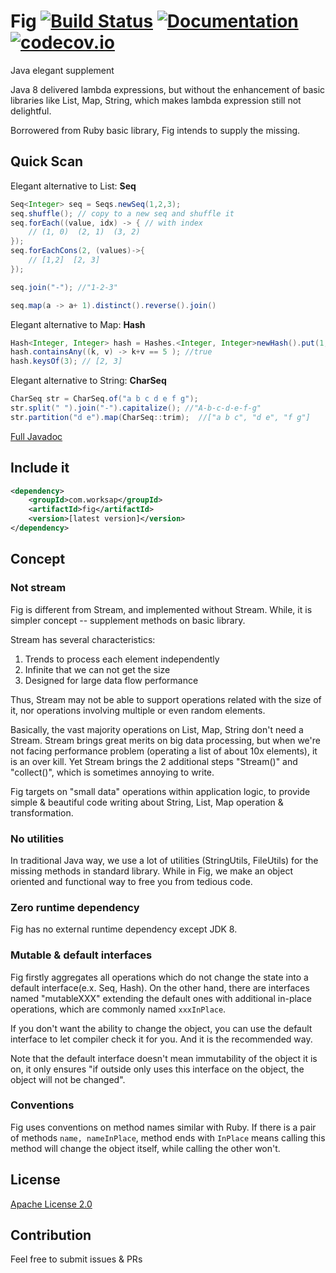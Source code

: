 # Fig [![Build Status](https://travis-ci.org/wapatesh/fig.svg?branch=master)](https://travis-ci.org/wapatesh/fig) [![Documentation](https://readthedocs.org/projects/svg-pottery/badge/?version=latest)](http://www.javadoc.io/doc/com.worksap/fig) [![codecov.io](http://codecov.io/github/wapatesh/fig/coverage.svg?branch=master)](http://codecov.io/github/wapatesh/fig?branch=master)

Java elegant supplement

Java 8 delivered lambda expressions, but without the enhancement of basic libraries like List, Map, String, which makes
lambda expression still not delightful.

Borrowered from Ruby basic library, Fig intends to supply the missing.

## Quick Scan

Elegant alternative to List: **Seq**
```java
Seq<Integer> seq = Seqs.newSeq(1,2,3);
seq.shuffle(); // copy to a new seq and shuffle it
seq.forEach((value, idx) -> { // with index
    // (1, 0)  (2, 1)  (3, 2)
});
seq.forEachCons(2, (values)->{
    // [1,2]  [2, 3]
});

seq.join("-"); //"1-2-3"

seq.map(a -> a+ 1).distinct().reverse().join()
```

Elegant alternative to Map: **Hash**
```java
Hash<Integer, Integer> hash = Hashes.<Integer, Integer>newHash().put(1, 2).put(2, 3).put(3, 3);
hash.containsAny((k, v) -> k+v == 5 ); //true
hash.keysOf(3); // [2, 3]
```

Elegant alternative to String: **CharSeq**
```java
CharSeq str = CharSeq.of("a b c d e f g");
str.split(" ").join("-").capitalize(); //"A-b-c-d-e-f-g"
str.partition("d e").map(CharSeq::trim);  //["a b c", "d e", "f g"]
```

[Full Javadoc](http://www.javadoc.io/doc/com.worksap/fig)

## Include it

```xml
<dependency>
    <groupId>com.worksap</groupId>
    <artifactId>fig</artifactId>
    <version>[latest version]</version>
</dependency>
```


## Concept

### Not stream

Fig is different from Stream, and implemented without Stream. While, it is simpler concept -- supplement methods on basic library.

Stream has several characteristics:

1. Trends to process each element independently
2. Infinite that we can not get the size
3. Designed for large data flow performance

Thus, Stream may not be able to support operations related with the size of it, nor operations involving multiple or even random elements.

Basically, the vast majority operations on List, Map, String don't need a Stream. Stream brings great merits on big data processing, but when we're not facing performance problem (operating a list of about 10x elements), it is an over kill. 
Yet Stream brings the 2 additional steps "Stream()" and "collect()", which is sometimes annoying to write.

Fig targets on "small data" operations within application logic, to provide simple & beautiful code writing about String, List, Map operation & transformation.

### No utilities

In traditional Java way, we use a lot of utilities (StringUtils, FileUtils) for the missing methods in standard library. While in Fig, we make an object oriented and functional way to free you from tedious code.

### Zero runtime dependency

Fig has no external runtime dependency except JDK 8.

### Mutable & default interfaces

Fig firstly aggregates all operations which do not change the state into a default interface(e.x. Seq, Hash).
On the other hand, there are interfaces named "mutableXXX" extending the default ones with additional in-place operations, which are commonly named `xxxInPlace`.

If you don't want the ability to change the object, you can use the default interface to let compiler check it for you. And it is the recommended way.

Note that the default interface doesn't mean immutability of the object it is on, it only ensures "if outside only uses this interface on the object, the object will not be changed".

### Conventions

Fig uses conventions on method names similar with Ruby. If there is a pair of methods `name, nameInPlace`, method ends with `InPlace` means calling this method will change the object itself, while calling the other won't.


## License

[Apache License 2.0](LICENSE)

## Contribution

Feel free to submit issues & PRs
